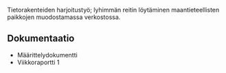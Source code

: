 Tietorakenteiden harjoitustyö; lyhimmän reitin löytäminen maantieteellisten paikkojen muodostamassa verkostossa.

## Dokumentaatio

- Määrittelydokumentti
- Viikkoraportti 1
